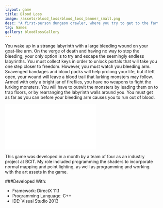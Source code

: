 ```yaml
---
layout: game
title: Blood Loss
image: /assets/blood_loss/blood_loss_banner_small.png
desc: "A first-person dungeon crawler, where you try to get to the farthest labyrinth possible before your blood runs dry."
tag: Games
gallery: bloodlossGallery
---
```

You wake up in a strange labyrinth with a large bleeding wound on your goat-like arm. On the verge of death and having no way to stop the bleeding, your only option is to try and escape the seemingly endless labyrinths. You must collect keys in order to unlock portals that will take you one step closer to freedom. However, you must watch you bleeding arm. Scavenged bandages and blood packs will help prolong your life, but if left open, your wound will leave a blood trail that lurking monsters may follow. Armed with only a bright jar of fireflies, you have no weapons to fight the lurking monsters. You will have to outwit the monsters by leading them on to trap floors, or by rearranging the labyrinth walls around you. You must get as far as you can before your bleeding arm causes you to run out of blood.

<div class="video">
	<iframe src="//www.youtube.com/embed/KCCQRT78dII" frameborder="0" allowfullscreen="1"></iframe>
</div>
	
This game was developed in a month by a team of four as an industry project at BCIT. My role included programming the shaders to incorporate normal mapping and point lighting, as well as programming and working with the art assets in the game.

###Developed With:
* Framework: DirectX 11.1
* Programming Language: C++
* IDE: Visual Studio 2013